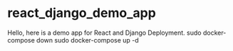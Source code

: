 # react_django_demo_app
Hello, here is a demo app for React and Django Deployment.
sudo docker-compose down 
sudo docker-compose up -d

